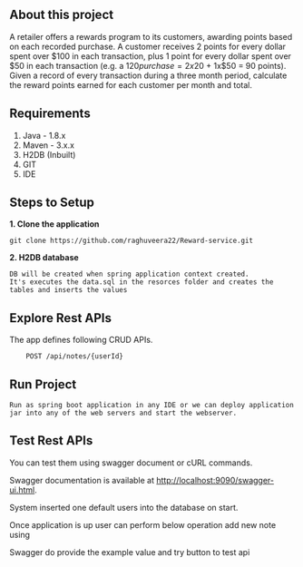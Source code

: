 ## About this project
A retailer offers a rewards program to its customers, awarding points based on each recorded purchase.
A customer receives 2 points for every dollar spent over $100 in each transaction, plus 1 point for every dollar spent over $50 in each transaction
(e.g. a $120 purchase = 2x$20 + 1x$50 = 90 points).
Given a record of every transaction during a three month period, calculate the reward points earned for each customer per month and total.

## Requirements
1. Java - 1.8.x
2. Maven - 3.x.x
3. H2DB (Inbuilt)
4. GIT
5. IDE 

## Steps to Setup
**1. Clone the application**

```
git clone https://github.com/raghuveera22/Reward-service.git
```
**2. H2DB database**
```
DB will be created when spring application context created.
It's executes the data.sql in the resorces folder and creates the tables and inserts the values
```

## Explore Rest APIs
The app defines following CRUD APIs.
```    
    POST /api/notes/{userId}   

```
## Run Project
```
Run as spring boot application in any IDE or we can deploy application jar into any of the web servers and start the webserver.

```

## Test Rest APIs

You can test them using swagger document or cURL commands.

Swagger documentation is available at <http://localhost:9090/swagger-ui.html>.

System inserted one default users into the database on start.

Once application is up user can perform below operation add new note using
 
Swagger do provide the example value and try button to test api

